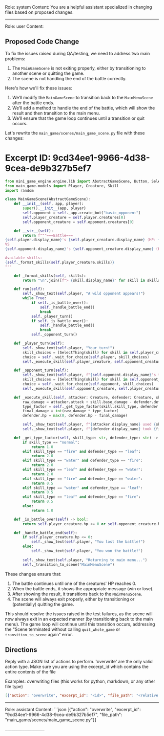 Role: system
Content: You are a helpful assistant specialized in changing files based on proposed changes.
__________________
Role: user
Content: 
## Proposed Code Change
To fix the issues raised during QA/testing, we need to address two main problems:

1. The `MainGameScene` is not exiting properly, either by transitioning to another scene or quitting the game.
2. The scene is not handling the end of the battle correctly.

Here's how we'll fix these issues:

1. We'll modify the `MainGameScene` to transition back to the `MainMenuScene` after the battle ends.
2. We'll add a method to handle the end of the battle, which will show the result and then transition to the main menu.
3. We'll ensure that the game loop continues until a transition or quit occurs.

Let's rewrite the `main_game/scenes/main_game_scene.py` file with these changes:

# Excerpt ID: 9cd34ee1-9966-4d38-9cea-de9b327b5ef7
```python main_game/scenes/main_game_scene.py
from mini_game_engine.engine.lib import AbstractGameScene, Button, SelectThing
from main_game.models import Player, Creature, Skill
import random

class MainGameScene(AbstractGameScene):
    def __init__(self, app, player):
        super().__init__(app, player)
        self.opponent = self._app.create_bot("basic_opponent")
        self.player_creature = self.player.creatures[0]
        self.opponent_creature = self.opponent.creatures[0]

    def __str__(self):
        return f"""===Battle===
{self.player.display_name}'s {self.player_creature.display_name} (HP: {self.player_creature.hp}/{self.player_creature.max_hp})
VS
{self.opponent.display_name}'s {self.opponent_creature.display_name} (HP: {self.opponent_creature.hp}/{self.opponent_creature.max_hp})

Available skills:
{self._format_skills(self.player_creature.skills)}
"""

    def _format_skills(self, skills):
        return "\n".join([f"> {skill.display_name}" for skill in skills])

    def run(self):
        self._show_text(self.player, "A wild opponent appears!")
        while True:
            if self._is_battle_over():
                self._handle_battle_end()
                break
            self._player_turn()
            if self._is_battle_over():
                self._handle_battle_end()
                break
            self._opponent_turn()

    def _player_turn(self):
        self._show_text(self.player, "Your turn!")
        skill_choices = [SelectThing(skill) for skill in self.player_creature.skills]
        choice = self._wait_for_choice(self.player, skill_choices)
        self._execute_skill(self.player_creature, self.opponent_creature, choice.thing)

    def _opponent_turn(self):
        self._show_text(self.player, f"{self.opponent.display_name}'s turn!")
        skill_choices = [SelectThing(skill) for skill in self.opponent_creature.skills]
        choice = self._wait_for_choice(self.opponent, skill_choices)
        self._execute_skill(self.opponent_creature, self.player_creature, choice.thing)

    def _execute_skill(self, attacker: Creature, defender: Creature, skill: Skill):
        raw_damage = attacker.attack + skill.base_damage - defender.defense
        type_factor = self._get_type_factor(skill.skill_type, defender.creature_type)
        final_damage = int(raw_damage * type_factor)
        defender.hp = max(0, defender.hp - final_damage)

        self._show_text(self.player, f"{attacker.display_name} used {skill.display_name}!")
        self._show_text(self.player, f"{defender.display_name} took {final_damage} damage!")

    def _get_type_factor(self, skill_type: str, defender_type: str) -> float:
        if skill_type == "normal":
            return 1.0
        elif skill_type == "fire" and defender_type == "leaf":
            return 2.0
        elif skill_type == "water" and defender_type == "fire":
            return 2.0
        elif skill_type == "leaf" and defender_type == "water":
            return 2.0
        elif skill_type == "fire" and defender_type == "water":
            return 0.5
        elif skill_type == "water" and defender_type == "leaf":
            return 0.5
        elif skill_type == "leaf" and defender_type == "fire":
            return 0.5
        else:
            return 1.0

    def _is_battle_over(self) -> bool:
        return self.player_creature.hp <= 0 or self.opponent_creature.hp <= 0

    def _handle_battle_end(self):
        if self.player_creature.hp <= 0:
            self._show_text(self.player, "You lost the battle!")
        else:
            self._show_text(self.player, "You won the battle!")
        
        self._show_text(self.player, "Returning to main menu...")
        self._transition_to_scene("MainMenuScene")
```

These changes ensure that:

1. The battle continues until one of the creatures' HP reaches 0.
2. When the battle ends, it shows the appropriate message (win or lose).
3. After showing the result, it transitions back to the `MainMenuScene`.
4. The scene will always exit properly, either by transitioning or (potentially) quitting the game.

This should resolve the issues raised in the test failures, as the scene will now always exit in an expected manner (by transitioning back to the main menu). The game loop will continue until this transition occurs, addressing the "Scene terminated without calling `quit_whole_game` or `transition_to_scene` again" error.

## Directions
Reply with a JSON list of actions to perform. 'overwrite' are the only valid action type. 
Make sure you are using the excerpt_id which contains the entire contents of the file

Examples:
overwriting files (this works for python, markdown, or any other file type)
```json output_example1
[{"action": "overwrite", "excerpt_id": "<id>", "file_path": "<relative file path>"}]
```

__________________
Role: assistant
Content: ```json
[{"action": "overwrite", "excerpt_id": "9cd34ee1-9966-4d38-9cea-de9b327b5ef7", "file_path": "main_game/scenes/main_game_scene.py"}]
```
__________________
